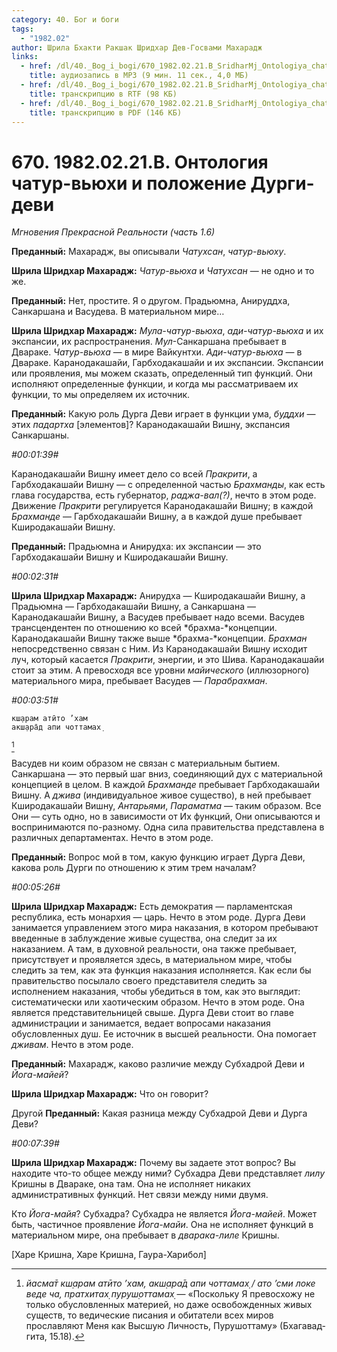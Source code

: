 ```yaml
---
category: 40. Бог и боги
tags:
  - "1982.02"
author: Шрила Бхакти Ракшак Шридхар Дев-Госвами Махарадж
links:
  - href: /dl/40._Bog_i_bogi/670_1982.02.21.B_SridharMj_Ontologiya_chatur-vyuhi_i_polozheniye_Durgi-devi.mp3
    title: аудиозапись в MP3 (9 мин. 11 сек., 4,0 МБ)
  - href: /dl/40._Bog_i_bogi/670_1982.02.21.B_SridharMj_Ontologiya_chatur-vyuhi_i_polozheniye_Durgi-devi.rtf
    title: транскрипцию в RTF (98 КБ)
  - href: /dl/40._Bog_i_bogi/670_1982.02.21.B_SridharMj_Ontologiya_chatur-vyuhi_i_polozheniye_Durgi-devi.pdf
    title: транскрипцию в PDF (146 КБ)
---
```


# 670. 1982.02.21.B. Онтология чатур-вьюхи и положение Дурги-деви

*Мгновения Прекрасной Реальности (часть 1.6)*

**Преданный:** Махарадж, вы описывали *Чатухсан*, *чатур-вьюху*.

**Шрила Шридхар Махарадж:** *Чатур-вьюха* и *Чатухсан* — не одно и то же.

**Преданный:** Нет, простите. Я о другом. Прадьюмна, Анируддха, Санкаршана и Васудева. В материальном мире…

**Шрила Шридхар Махарадж:** *Мула-чатур-вьюха*, *ади-чатур-вьюха* и их экспансии, их распространения. *Мул*-Санкаршана пребывает в Двараке. *Чатур-вьюха* — в мире Вайкунтхи. *Ади-чатур-вьюха* — в Двараке. Каранодакашайи, Гарбходакашайи и их экспансии. Экспансии или проявления, мы можем сказать, определенный тип функций. Они исполняют определенные функции, и когда мы рассматриваем их функции, то мы определяем их источник.

**Преданный:** Какую роль Дурга Деви играет в функции ума, *буддхи* — этих *падартха* [элементов]? Каранодакашайи Вишну, экспансия Санкаршаны.

*#00:01:39#*

Каранодакашайи Вишну имеет дело со всей *Пракрити*, а Гарбходакашайи Вишну — с определенной частью *Брахманды*, как есть глава государства, есть губернатор, *раджа-вал(?)*, нечто в этом роде. Движение *Пракрити* регулируется Каранодакашайи Вишну; в каждой *Брахманде* — Гарбходакашайи Вишну, а в каждой душе пребывает Кширодакашайи Вишну.

**Преданный:** Прадьюмна и Анирудха: их экспансии — это Гарбходакашайи Вишну и Кширодакашайи Вишну.

*#00:02:31#*

**Шрила Шридхар Махарадж:** Анирудха — Кширодакашайи Вишну, а Прадьюмна — Гарбходакашайи Вишну, а Санкаршана — Каранодакашайи Вишну, а Васудев пребывает надо всеми. Васудев трансцендентен по отношению ко всей *брахма-*концепции. Каранодакашайи Вишну также выше *брахма-*концепции. *Брахман* непосредственно связан с Ним. Из Каранодакашайи Вишну исходит луч, который касается *Пракрити*, энергии, и это Шива. Каранодакашайи стоит за этим. А превосходя все уровни *майического* (иллюзорного) материального мира, пребывает Васудев — *Парабрахман*.

*#00:03:51#*

    кш̣арам атӣто ’хам
    акш̣ара̄д апи чоттамах̣
[^_ftn1]

Васудев ни коим образом не связан с материальным бытием. Санкаршана — это первый шаг вниз, соединяющий дух с материальной концепцией в целом. В каждой *Брахманде* пребывает Гарбходакашайи Вишну. А *джива* (индивидуальное живое существо), в ней пребывает Кширодакашайи Вишну, *Антарьями*, *Параматма* — таким образом. Все Они — суть одно, но в зависимости от Их функций, Они описываются и воспринимаются по-разному. Одна сила правительства представлена в различных департаментах. Нечто в этом роде.

**Преданный:** Вопрос мой в том, какую функцию играет Дурга Деви, какова роль Дурги по отношению к этим трем началам?

*#00:05:26#*

**Шрила Шридхар Махарадж:** Есть демократия — парламентская республика, есть монархия — царь. Нечто в этом роде. Дурга Деви занимается управлением этого мира наказания, в котором пребывают введенные в заблуждение живые существа, она следит за их наказанием. А там, в духовной реальности, она также пребывает, присутствует и проявляется здесь, в материальном мире, чтобы следить за тем, как эта функция наказания исполняется. Как если бы правительство посылало своего представителя следить за исполнением наказания, чтобы убедиться в том, как это выглядит: систематически или хаотическим образом. Нечто в этом роде. Она является представительницей свыше. Дурга Деви стоит во главе администрации и занимается, ведает вопросами наказания обусловленных душ. Ее источник в высшей реальности. Она помогает *дживам*. Нечто в этом роде.

**Преданный:** Махарадж, каково различие между Субхадрой Деви и *Йога-майей*?

**Шрила Шридхар Махарадж:** Что он говорит?

Другой **Преданный:** Какая разница между Субхадрой Деви и Дурга Деви?

*#00:07:39#*

**Шрила Шридхар Махарадж:** Почему вы задаете этот вопрос? Вы находите что-то общее между ними? Субхадра Деви представляет *лилу* Кришны в Двараке, она там. Она не исполняет никаких административных функций. Нет связи между ними двумя.

Кто *Йога-майя*? Субхадра? Субхадра не является *Йога-майей*. Может быть, частичное проявление *Йога-майи*. Она не исполняет функций в материальном мире, она пребывает в *дварака-лиле* Кришны.

[Харе Кришна, Харе Кришна, Гаура-Харибол]



[^_ftn1]: *йасма̄т кш̣арам атӣто ’хам, акш̣ара̄д апи чоттамах̣ / ато ’сми локе веде ча, пратхитах̣ пуруш̣оттамах̣* — «Поскольку Я превосхожу не только обусловленных материей, но даже освобожденных живых существ, то ведические писания и обитатели всех миров прославляют Меня как Высшую Личность, Пурушоттаму» (Бхагавад-гита, 15.18).

